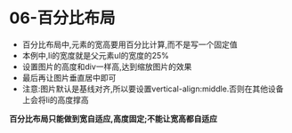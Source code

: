 # 06-百分比布局

- 百分比布局中,元素的宽高要用百分比计算,而不是写一个固定值
- 本例中,li的宽度就是父元素ul的宽度的25%
- 设置图片的高度和div一样高,达到缩放图片的效果
- 最后再让图片垂直居中即可
- 注意:图片默认是基线对齐,所以要设置vertical-align:middle.否则在其他设备上会将li的高度撑高

**百分比布局只能做到宽自适应,高度固定;不能让宽高都自适应**